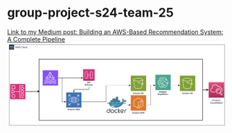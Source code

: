 # group-project-s24-team-25
[Link to my Medium post: Building an AWS-Based Recommendation System: A Complete Pipeline](https://medium.com/@jiuyuanx/building-an-aws-based-recommendation-system-a-complete-pipeline-3b0aecd05f54)
![image](./pics/p1.png)
